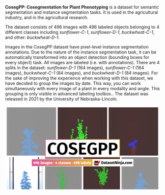 **CosegPP: Cosegmentation for Plant Phenotyping** is a dataset for semantic segmentation and instance segmentation tasks. It is used in the agricultural industry, and in the agricultural research. 

The dataset consists of 496 images with 496 labeled objects belonging to 4 different classes including *sunflower-C-1*, *sunflower-D-1*, *buckwheat-C-1*, and other: *buckwheat-D-1*.

Images in the CosegPP dataset have pixel-level instance segmentation annotations. Due to the nature of the instance segmentation task, it can be automatically transformed into an object detection (bounding boxes for every object) task. All images are labeled (i.e. with annotations). There are 4 splits in the dataset: *sunflower-D-1* (164 images), *sunflower-C-1* (164 images), *buckwheat-C-1* (84 images), and *buckwheat-D-1* (84 images). For the sake of improving the experience when working with this dataset, we have decided to group the images by date. This way, you can work simultaneously with every image of a plant in every modality and angle. This grouping is only visible in advanced labeling toolbox.. The dataset was released in 2021 by the University of Nebraska-Lincoln.

<img src="https://github.com/dataset-ninja/cosegpp/raw/main/visualizations/poster.png">

